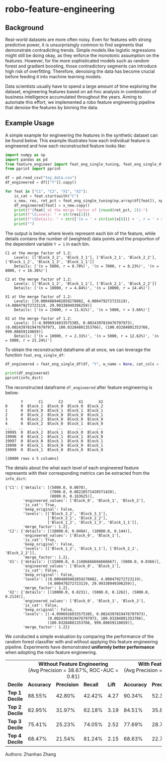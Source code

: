 # robo-feature-engineering

## Background
Real-world datasets are more often noisy. Even for features with strong predictive power, it is unsurprisingly common to find segments that demonstrate contradicting trends. Simple models like logistic regressions might still be doing okay, as they enforce the monotonic assumption on the features. However, for the more sophisticated models such as random forest and gradient boosting, those contradictory segments can introduce high risk of overfitting. Therefore, denoising the data has become crucial before feeding it into machine learning models.

Data scientists usually have to spend a large amount of time exploring the dataset, engineering features based on ad-hoc analysis in combination of business intelligence accumulated throughout the years. Aiming to automate this effort, we implemented a robo feature engineering pipeline that denoise the features by binning the data.

## Example Usage
A simple example for engineering the features in the synthetic dataset can be found below. This example illustrates how each individual feature is engineered and how each reconstructed feature looks like:
```python
import numpy as np
import pandas as pd
from feature_engineer import feat_eng_single_tuning, feat_eng_single_df
from pprint import pprint

df = pd.read_csv("toy_data.csv")
df_engineered = df[["Y"]].copy()

for feat in ["C1", "C2", "X1", "X2"]:
    is_cat = feat.startswith("C")
    x_new, res, ret_pct = feat_eng_single_tuning(np.array(df[feat]), np.array(df["Y"]), w = None, is_cat = is_cat, min_pop = 5000, max_split = np.inf, split_pop_ratio = 5, merge_pct_factor = 1.2, max_retry = 5, step_size = 0.05, check_mono = True)
    df_engineered[feat] = x_new.copy()
    print(f"{feat} at the merge factor of {round(ret_pct, 2)}:")
    print(f"\tLevels: " + str(res[1]))
    print(f"\tDetails: " + str(['(n = ' + str(int(x[0])) + ', r = ' + str(round(x[1] * 100, 2)) + '%)' for x in res[2]]))
    print("")
```
The output is below, where levels represent each bin of the feature, while details contains the number of (weighted) data points and the proportion of the dependent variable `Y = 1` in each bin.
```
C1 at the merge factor of 1.2:
	Levels: [['Block_3_2', 'Block_3_1'], ['Block_2_1', 'Block_2_2'], ['Block_1_2', 'Block_1_3', 'Block_1_1']]
	Details: ['(n = 5000, r = 0.78%)', '(n = 7000, r = 8.23%)', '(n = 8000, r = 16.36%)']

C2 at the merge factor of 1.2:
	Levels: [['Block_1_2', 'Block_1_1'], ['Block_2_1', 'Block_2_2']]
	Details: ['(n = 10000, r = 4.84%)', '(n = 10000, r = 14.4%)']

X1 at the merge factor of 1.2:
	Levels: [(0.0004889402859276082, 4.000479272723119), (4.000479272723119, 29.99338949396259)]
	Details: ['(n = 15000, r = 11.61%)', '(n = 5000, r = 3.66%)']

X2 at the merge factor of 1.2:
	Levels: [(-4.9996916033575385, 0.0024397819476797973), (0.0024397819476797973, 100.03284801353766), (100.03284801353766, 999.88659110659)]
	Details: ['(n = 10000, r = 2.31%)', '(n = 5000, r = 12.62%)', '(n = 5000, r = 21.24%)']
```
To obtain the reconstructed dataframe all at once, we can leverage the function `feat_eng_single_df`:
```python
df_engineered = feat_eng_single_df(df, "Y", w_name = None, cat_cols = ["C1", "C2"], num_cols = ["X1", "X2"], min_pop = 5000, max_split = np.inf, split_pop_ratio = 5, merge_pct_factor = 1.2, max_retry = 5, step_size = 0.05, check_mono = True, verbose = False)

print(df_engineered)
pprint(info_dict)
```
The reconstructed dataframe `df_engineered` after feature engineering is below:
```
       Y       C1       C2       X1       X2
0      0  Block_1  Block_0  Block_0  Block_2
1      0  Block_0  Block_1  Block_1  Block_1
2      0  Block_2  Block_0  Block_0  Block_1
3      0  Block_2  Block_0  Block_0  Block_0
4      0  Block_2  Block_0  Block_1  Block_0
...   ..      ...      ...      ...      ...
19995  0  Block_2  Block_1  Block_0  Block_0
19996  0  Block_1  Block_1  Block_1  Block_0
19997  0  Block_0  Block_1  Block_0  Block_1
19998  0  Block_1  Block_0  Block_0  Block_1
19999  0  Block_1  Block_0  Block_0  Block_0

[20000 rows x 5 columns]
```
The details about the what each level of each engineered feature represents with their corresponding metrics can be extracted from the `info_dict`:
```
{'C1': {'details': [(5000.0, 0.0078),
                    (7000.0, 0.08228571428571428),
                    (8000.0, 0.163625)],
        'engineered_values': ['Block_0', 'Block_1', 'Block_2'],
        'is_cat': True,
        'keep_original': False,
        'levels': [['Block_3_2', 'Block_3_1'],
                   ['Block_2_1', 'Block_2_2'],
                   ['Block_1_2', 'Block_1_3', 'Block_1_1']],
        'merge_factor': 1.2},
 'C2': {'details': [(10000.0, 0.0484), (10000.0, 0.144)],
        'engineered_values': ['Block_0', 'Block_1'],
        'is_cat': True,
        'keep_original': False,
        'levels': [['Block_1_2', 'Block_1_1'], ['Block_2_1', 'Block_2_2']],
        'merge_factor': 1.2},
 'X1': {'details': [(15000.0, 0.11606666666666667), (5000.0, 0.0366)],
        'engineered_values': ['Block_0', 'Block_1'],
        'is_cat': False,
        'keep_original': False,
        'levels': [(0.0004889402859276082, 4.000479272723119),
                   (4.000479272723119, 29.99338949396259)],
        'merge_factor': 1.2},
 'X2': {'details': [(10000.0, 0.0231), (5000.0, 0.1262), (5000.0, 0.2124)],
        'engineered_values': ['Block_0', 'Block_1', 'Block_2'],
        'is_cat': False,
        'keep_original': False,
        'levels': [(-4.9996916033575385, 0.0024397819476797973),
                   (0.0024397819476797973, 100.03284801353766),
                   (100.03284801353766, 999.88659110659)],
        'merge_factor': 1.2}}
```
We conducted a simple evaluation by comparing the performance of the random forest classifier with and without applying this feature engineering pipeline. Experiments have demonstrated <strong>uniformly better performance</strong> when adopting the robo feature engineering.

<table>
<tr> <td colspan=1> <td colspan=4 align="center"> <strong>Without Feature Engineering</strong> <br> (Avg Precision = 38.67%, ROC-AUC = 0.81) <td colspan=4 align="center"> <strong>With Feature Engineering</strong> <br> (Avg Precision = 44.13%, ROC-AUC = 0.87)
<tr> <td colspan=1> <strong>Decile</strong> <td colspan=1> <strong>Accuracy</strong> <td colspan=1> <strong>Precision</strong> <td colspan=1> <strong>Recall</strong> <td colspan=1> <strong>Lift</strong> <td colspan=1> <strong>Accuracy</strong> <td colspan=1> <strong>Precision</strong> <td colspan=1> <strong>Recall</strong> <td colspan=1> <strong>Lift</strong>
<tr> <td colspan=1> <strong>Top 1 Decile</strong> <td colspan=1> 88.55% <td colspan=1> 42.80% <td colspan=1> 42.42% <td colspan=1> 4.27 <td colspan=1> 90.34% <td colspan=1> 52.33% <td colspan=1> 40.32% <td colspan=1> 5.22
<tr> <td colspan=1> <strong>Top 2 Decile</strong> <td colspan=1> 82.95% <td colspan=1> 31.97% <td colspan=1> 62.18% <td colspan=1> 3.19 <td colspan=1> 84.51% <td colspan=1> 35.87% <td colspan=1> 69.26% <td colspan=1> 3.58
<tr> <td colspan=1> <strong>Top 3 Decile</strong> <td colspan=1> 75.41% <td colspan=1> 25.23% <td colspan=1> 74.05% <td colspan=1> 2.52 <td colspan=1> 77.69% <td colspan=1> 28.74% <td colspan=1> 82.93% <td colspan=1> 2.87
<tr> <td colspan=1> <strong>Top 4 Decile</strong> <td colspan=1> 68.47% <td colspan=1> 21.54% <td colspan=1> 81.24% <td colspan=1> 2.15 <td colspan=1> 68.63% <td colspan=1> 22.77% <td colspan=1> 89.12% <td colspan=1> 2.27
</table>

Authors: Zhanhao Zhang  
<!-- [![License: CC BY-NC 4.0](https://img.shields.io/badge/License-CC_BY--NC_4.0-lightgrey.svg)](https://creativecommons.org/licenses/by-nc/4.0/)
-->
